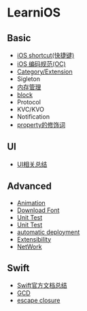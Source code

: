 # LearniOS



## Basic

* [iOS shortcut(快捷键)](https://github.com/fengzhihao123/LearniOS/blob/master/Basic/iOSshortcut.md)
* [iOS 编码规范(OC)](https://github.com/fengzhihao123/LearniOS/blob/master/Basic/CodeGuide/codeGuide.md)
* [Category/Extension](https://github.com/fengzhihao123/LearniOS/blob/master/Basic/Category:Extension.md)
* Sigleton
* [内存管理](https://github.com/fengzhihao123/LearniOS/blob/master/Basic/内存管理.md)
* [block](https://github.com/fengzhihao123/LearniOS/blob/master/Basic/block.md)
* Protocol
* KVC/KVO
* Notification
* [property的修饰词](https://github.com/fengzhihao123/LearniOS/blob/master/Basic/property修饰词.md)

## UI
* [UI相关总结](https://github.com/fengzhihao123/LearniOS/blob/master/UI/UIIntroduction.md)

## Advanced
* [Animation](https://github.com/fengzhihao123/LearniOS/blob/master/Advanced/Animation.md)
* [Download Font](https://github.com/fengzhihao123/LearniOS/blob/master/Advanced/DownloadFont.md)
* [Unit Test](http://liuyanwei.jumppo.com/2016/03/10/iOS-unit-test.html)
* [Unit Test](https://hjgitbook.gitbooks.io/ios/content/01-thinking/01-the-basic-knowledge-of-unit-test.html)
* [automatic deployment](https://github.com/fastlane/fastlane)   
* [Extensibility](https://developer.apple.com/library/content/documentation/General/Conceptual/ExtensibilityPG/index.html#//apple_ref/doc/uid/TP40014214-CH20-SW1)
* [NetWork]()


## Swift
* [Swift官方文档总结](https://github.com/fengzhihao123/LearniOS/blob/master/Swift/SwiftDocumnetIntro.md)
* [GCD](http://swift.gg/2016/11/30/grand-central-dispatch/)
* [escape closure](http://swift.gg/2016/11/15/optional-non-escaping-closures/)

